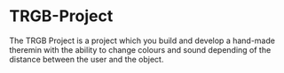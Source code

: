 # TRGB-Project

The TRGB Project is a project which you build and develop a hand-made theremin with the ability to change colours and sound depending of the distance between the user and the object.
